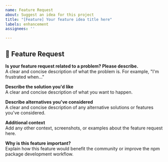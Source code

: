 ```yaml
---
name: Feature Request
about: Suggest an idea for this project
title: "[Feature] Your feature idea title here"
labels: enhancement
assignees: ''

---
```


## 🚀 Feature Request

**Is your feature request related to a problem? Please describe.**  
A clear and concise description of what the problem is. For example, "I'm frustrated when..."

**Describe the solution you'd like**  
A clear and concise description of what you want to happen.

**Describe alternatives you've considered**  
A clear and concise description of any alternative solutions or features you've considered.

**Additional context**  
Add any other context, screenshots, or examples about the feature request here.

**Why is this feature important?**  
Explain how this feature would benefit the community or improve the npm package development workflow.
